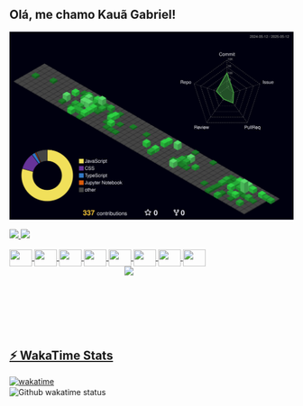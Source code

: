 ## Olá, me chamo Kauã Gabriel!


   ![Status](./profile-3d-contrib/profile-night-green.svg)

   
<div>
  <a href="[https://www.instagram.com/thiagueirasantos/](https://www.linkedin.com/in/kau%C3%A3-gabriel-821996212/)">
  <img height="180em" src="https://github-readme-stats.vercel.app/api?username=FiNiShYy&show_icons=true&theme=radical&include_all_commits=true&count_private=true"/>
  <img height="180em" src="https://github-readme-stats.vercel.app/api/top-langs/?username=FiNiShYy&layout=compact&langs_count=16&theme=radical"/>
</div>

<div style="display: inline_block"><br>
  <img align="center" height="30" width="40" src="https://cdn.jsdelivr.net/gh/devicons/devicon/icons/html5/html5-original.svg" />
  <img align="center" height="30" width="40" src="https://cdn.jsdelivr.net/gh/devicons/devicon/icons/css3/css3-original.svg" />
  <img align="center" height="30" width="40" src="https://cdn.jsdelivr.net/gh/devicons/devicon/icons/javascript/javascript-original.svg" />
  <img align="center" height="30" width="40" src="https://cdn.jsdelivr.net/gh/devicons/devicon/icons/typescript/typescript-original.svg" />
  <img align="center" height="30" width="40" src="https://cdn.jsdelivr.net/gh/devicons/devicon/icons/figma/figma-original.svg" />
  <img align="center" height="30" width="40" src="https://cdn.jsdelivr.net/gh/devicons/devicon@latest/icons/photoshop/photoshop-original.svg" />
  <img align="center" height="30" width="40" src="https://cdn.jsdelivr.net/gh/devicons/devicon/icons/nodejs/nodejs-original.svg" />
  <img align="center" height="30" width="40" src="https://cdn.jsdelivr.net/gh/devicons/devicon@latest/icons/react/react-original.svg" />
  <img align="right" hegiht="300" width="300" src="https://media4.giphy.com/media/2IudUHdI075HL02Pkk/giphy.gif?cid=ecf05e47w32h803zus0vtnrg7vsuu0xetovddoc065lrqev0&ep=v1_gifs_search&rid=giphy.gif&ct=g">
  <link rel="stylesheet" href="https://cdn.jsdelivr.net/gh/devicons/devicon@v2.15.1/devicon.min.css">

</div>

##
<br>
<br>
<br>
<br>
<br>

## ⚡ WakaTime Stats
[![wakatime](https://wakatime.com/badge/user/3428e7c7-f746-4a39-a04a-1d016ef6c1f5.svg)](https://wakatime.com/@3428e7c7-f746-4a39-a04a-1d016ef6c1f5)
<br>
<img align="center" src="https://github-readme-stats.vercel.app/api/wakatime?username=FiNiShYy&show_icons=true&theme=radical&layout=compact&acount_private=true" alt="Github wakatime status" />

<br>
